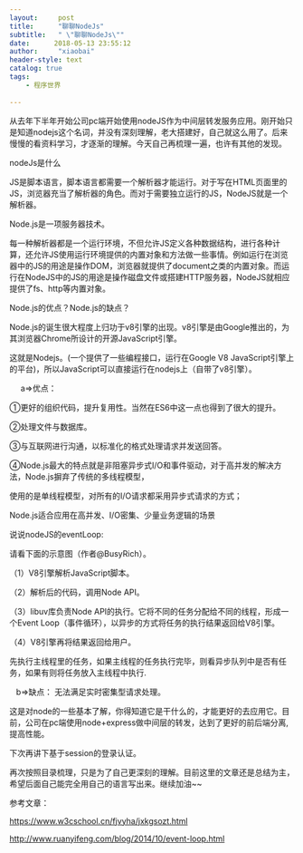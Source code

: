 ```yaml
---
layout:     post
title:      "聊聊NodeJs"
subtitle:   " \"聊聊NodeJs\""
date:      2018-05-13 23:55:12 
author:     "xiaobai"
header-style: text
catalog: true
tags:
    - 程序世界
     
---
```


从去年下半年开始公司pc端开始使用nodeJS作为中间层转发服务应用。刚开始只是知道nodejs这个名词，并没有深刻理解，老大搭建好，自己就这么用了。后来慢慢的看资料学习，才逐渐的理解。今天自己再梳理一遍，也许有其他的发现。




nodeJs是什么


JS是脚本语言，脚本语言都需要一个解析器才能运行。对于写在HTML页面里的JS，浏览器充当了解析器的角色。而对于需要独立运行的JS，NodeJS就是一个解析器。

Node.js是一项服务器技术。

每一种解析器都是一个运行环境，不但允许JS定义各种数据结构，进行各种计算，还允许JS使用运行环境提供的内置对象和方法做一些事情。例如运行在浏览器中的JS的用途是操作DOM，浏览器就提供了document之类的内置对象。而运行在NodeJS中的JS的用途是操作磁盘文件或搭建HTTP服务器，NodeJS就相应提供了fs、http等内置对象。






Node.js的优点？Node.js的缺点？


Node.js的诞生很大程度上归功于v8引擎的出现。v8引擎是由Google推出的，为其浏览器Chrome所设计的开源JavaScript引擎。



这就是Nodejs。(一个提供了一些编程接口，运行在Google V8 JavaScript引擎上的平台)，所以JavaScript可以直接运行在nodejs上（自带了v8引擎）。

     a=>优点：

①更好的组织代码，提升复用性。当然在ES6中这一点也得到了很大的提升。

②处理文件与数据库。

③与互联网进行沟通，以标准化的格式处理请求并发送回答。



④Node.js最大的特点就是非阻塞异步式I/O和事件驱动，对于高并发的解决方法，Node.js摒弃了传统的多线程模型，

使用的是单线程模型，对所有的I/O请求都采用异步式请求的方式；



Node.js适合应用在高并发、I/O密集、少量业务逻辑的场景

说说nodeJS的eventLoop:

请看下面的示意图（作者@BusyRich）。







（1）V8引擎解析JavaScript脚本。

（2）解析后的代码，调用Node API。

（3）libuv库负责Node API的执行。它将不同的任务分配给不同的线程，形成一个Event Loop（事件循环），以异步的方式将任务的执行结果返回给V8引擎。

（4）V8引擎再将结果返回给用户。



先执行主线程里的任务，如果主线程的任务执行完毕，则看异步队列中是否有任务，如果有则将任务放入主线程中执行.

   b=>缺点：
无法满足实时密集型请求处理。

这是对node的一些基本了解，你得知道它是干什么的，才能更好的去应用它。目前，公司在pc端使用node+express做中间层的转发，达到了更好的前后端分离,提高性能。

下次再讲下基于session的登录认证。

再次按照目录梳理，只是为了自己更深刻的理解。目前这里的文章还是总结为主，希望后面自己能完全用自己的语言写出来。继续加油~~



参考文章：

https://www.w3cschool.cn/fjvyha/jxkgsozt.html

http://www.ruanyifeng.com/blog/2014/10/event-loop.html












